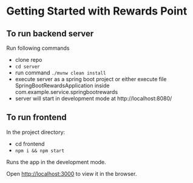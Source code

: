 # Getting Started with Rewards Point

## To run backend server

Run following commands

- clone repo
- `cd server`
- run command `./mvnw clean install`
- execute server as a spring boot project or either execute file SpringBootRewardsApplication inside com.example.service.springbootrewards
- server will start in development mode at http://localhost:8080/

## To run frontend

In the project directory:

- cd frontend
- `npm i && npm start`

Runs the app in the development mode.

Open [http://localhost:3000](http://localhost:3000) to view it in the browser.
